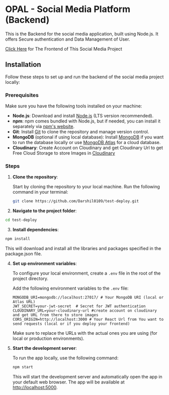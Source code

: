 
# OPAL - Social Media Platform (Backend)

This is the Backend for the social media application, built using Node.js. It offers Secure authentication and Data Management of User.

[Click Here](https://github.com/Darshil0109/react-deploy) for The Frontend of This Social Media Project 

## Installation

Follow these steps to set up and run the backend of the social media project locally:

### Prerequisites

Make sure you have the following tools installed on your machine:

- **Node.js**: Download and install [Node.js](https://nodejs.org/) (LTS version recommended).
- **npm**: npm comes bundled with Node.js, but if needed, you can install it separately via [npm's website](https://www.npmjs.com/get-npm).
- **Git**: Install [Git](https://git-scm.com/) to clone the repository and manage version control.
- **MongoDB** (optional if using local database): Install [MongoDB](https://www.mongodb.com/try/download/community) if you want to run the database locally or use [MongoDB Atlas](https://www.mongodb.com/cloud/atlas) for a cloud database.
- **Cloudinary**: Create Account on Cloudinary and get Cloudinary Url to get Free Cloud Storage to store Images in [Cloudinary](https://cloudinary.com/)
### Steps

1. **Clone the repository**:

   Start by cloning the repository to your local machine. Run the following command in your terminal:

   ```bash
   git clone https://github.com/Darshil0109/test-deploy.git
   ```

2. **Navigate to the project folder**:
```bash 
cd test-deploy
```

3. **Install dependencies**:

```bash
npm install
```
This will download and install all the libraries and packages specified in the package.json file.


4. **Set up environment variables**:

   To configure your local environment, create a `.env` file in the root of the project directory.

   Add the following environment variables to the `.env` file:

   ```env
   MONGODB_URI=mongodb://localhost:27017/ # Your MongoDB URI (local or Atlas URL)
   JWT_SECRET=your-jwt-secret  # Secret for JWT authentication
   CLOUDINARY_URL=your-cloudinary-url #create account on cloudinary and get URL from there to store images
   CORS_ORIGIN=http://localhost:3000 # Your React Url from You want to send requests (local or if you deploy your frontend)
   
   ```

   Make sure to replace the URLs with the actual ones you are using (for local or production environments).

5. **Start the development server**:

   To run the app locally, use the following command:

   ```bash
   npm start
   ```

   This will start the development server and automatically open the app in your default web browser. The app will be available at [http://localhost:5000](http://localhost:5000).


